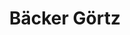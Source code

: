 ---
title: "Bäcker Görtz"
url: /ludwigshafen-am-rhein/baecker-goertz-sudetenstrasse/
shop: Bäckerei
---